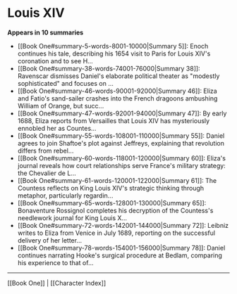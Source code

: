 # Louis XIV

**Appears in 10 summaries**

- [[Book One#summary-5-words-8001-10000|Summary 5]]: Enoch continues his tale, describing his 1654 visit to Paris for Louis XIV's coronation and to see H...
- [[Book One#summary-38-words-74001-76000|Summary 38]]: Ravenscar dismisses Daniel's elaborate political theater as "modestly sophisticated" and focuses on ...
- [[Book One#summary-46-words-90001-92000|Summary 46]]: Eliza and Fatio's sand-sailer crashes into the French dragoons ambushing William of Orange, but succ...
- [[Book One#summary-47-words-92001-94000|Summary 47]]: By early 1688, Eliza reports from Versailles that Louis XIV has mysteriously ennobled her as Countes...
- [[Book One#summary-55-words-108001-110000|Summary 55]]: Daniel agrees to join Shaftoe's plot against Jeffreys, explaining that revolution differs from rebel...
- [[Book One#summary-60-words-118001-120000|Summary 60]]: Eliza's journal reveals how court relationships serve France's military strategy: the Chevalier de L...
- [[Book One#summary-61-words-120001-122000|Summary 61]]: The Countess reflects on King Louis XIV's strategic thinking through metaphor, particularly regardin...
- [[Book One#summary-65-words-128001-130000|Summary 65]]: Bonaventure Rossignol completes his decryption of the Countess's needlework journal for King Louis X...
- [[Book One#summary-72-words-142001-144000|Summary 72]]: Leibniz writes to Eliza from Venice in July 1689, reporting on the successful delivery of her letter...
- [[Book One#summary-78-words-154001-156000|Summary 78]]: Daniel continues narrating Hooke's surgical procedure at Bedlam, comparing his experience to that of...

---
[[Book One]] | [[Character Index]]
